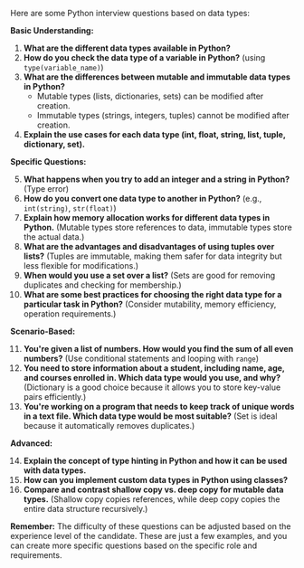 Here are some Python interview questions based on data types:

**Basic Understanding:**

1. **What are the different data types available in Python?**
2. **How do you check the data type of a variable in Python?** (using `type(variable_name)`)
3. **What are the differences between mutable and immutable data types in Python?**
    - Mutable types (lists, dictionaries, sets) can be modified after creation.
    - Immutable types (strings, integers, tuples) cannot be modified after creation.
4. **Explain the use cases for each data type (int, float, string, list, tuple, dictionary, set).**

**Specific Questions:**

5. **What happens when you try to add an integer and a string in Python?** (Type error)
6. **How do you convert one data type to another in Python?** (e.g., `int(string)`, `str(float)`)
7. **Explain how memory allocation works for different data types in Python.** (Mutable types store references to data, immutable types store the actual data.)
8. **What are the advantages and disadvantages of using tuples over lists?** (Tuples are immutable, making them safer for data integrity but less flexible for modifications.)
9. **When would you use a set over a list?** (Sets are good for removing duplicates and checking for membership.)
10. **What are some best practices for choosing the right data type for a particular task in Python?** (Consider mutability, memory efficiency, operation requirements.)

**Scenario-Based:**

11. **You're given a list of numbers. How would you find the sum of all even numbers?** (Use conditional statements and looping with `range`)
12. **You need to store information about a student, including name, age, and courses enrolled in. Which data type would you use, and why?** (Dictionary is a good choice because it allows you to store key-value pairs efficiently.)
13. **You're working on a program that needs to keep track of unique words in a text file. Which data type would be most suitable?** (Set is ideal because it automatically removes duplicates.)

**Advanced:**

14. **Explain the concept of type hinting in Python and how it can be used with data types.**
15. **How can you implement custom data types in Python using classes?**
16. **Compare and contrast shallow copy vs. deep copy for mutable data types.** (Shallow copy copies references, while deep copy copies the entire data structure recursively.)

**Remember:** The difficulty of these questions can be adjusted based on the experience level of the candidate. These are just a few examples, and you can create more specific questions based on the specific role and requirements.
